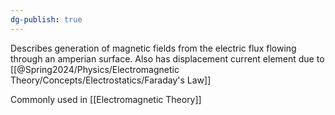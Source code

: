 ```yaml
---
dg-publish: true
---
```

Describes generation of magnetic fields from the electric flux flowing through an amperian surface. Also has displacement current element due to [[@Spring2024/Physics/Electromagnetic Theory/Concepts/Electrostatics/Faraday's Law]]

Commonly used in [[Electromagnetic Theory]]
